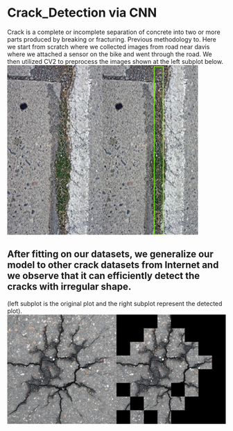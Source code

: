 # Crack_Detection via CNN
Crack is a complete or incomplete separation of concrete into two or more parts produced by breaking or fracturing. Previous methodology to.
Here we start from scratch where we collected images from road near davis where we attached a sensor on the bike and went through the road. We then utilized CV2 to preprocess the images shown at the left subplot below.
![](images/Images_Annotation.png)




## After fitting on our datasets, we generalize our model to other crack datasets from Internet and we observe that it can efficiently detect the cracks with irregular shape.
(left subplot is the original plot and the right subplot represent the detected plot).
![](images/Generalization.png)
